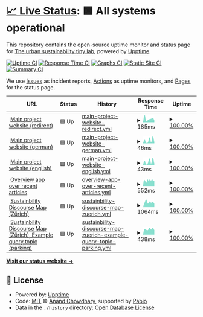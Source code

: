 # [📈 Live Status](https://urban-sustainability-lab-zurich.github.io/susdis_monitor): <!--live status--> **🟩 All systems operational**

This repository contains the open-source uptime monitor and status page for [The urban sustainability tiny lab](https://urban-sustainability-lab-zurich.github.io/susdis_monitor), powered by [Upptime](https://github.com/upptime/upptime).

[![Uptime CI](https://github.com/urban-sustainability-lab-zurich/susdis_monitor/workflows/Uptime%20CI/badge.svg)](https://github.com/urban-sustainability-lab-zurich/susdis_monitor/actions?query=workflow%3A%22Uptime+CI%22)
[![Response Time CI](https://github.com/urban-sustainability-lab-zurich/susdis_monitor/workflows/Response%20Time%20CI/badge.svg)](https://github.com/urban-sustainability-lab-zurich/susdis_monitor/actions?query=workflow%3A%22Response+Time+CI%22)
[![Graphs CI](https://github.com/urban-sustainability-lab-zurich/susdis_monitor/workflows/Graphs%20CI/badge.svg)](https://github.com/urban-sustainability-lab-zurich/susdis_monitor/actions?query=workflow%3A%22Graphs+CI%22)
[![Static Site CI](https://github.com/urban-sustainability-lab-zurich/susdis_monitor/workflows/Static%20Site%20CI/badge.svg)](https://github.com/urban-sustainability-lab-zurich/susdis_monitor/actions?query=workflow%3A%22Static+Site+CI%22)
[![Summary CI](https://github.com/urban-sustainability-lab-zurich/susdis_monitor/workflows/Summary%20CI/badge.svg)](https://github.com/urban-sustainability-lab-zurich/susdis_monitor/actions?query=workflow%3A%22Summary+CI%22)

We use [Issues](https://github.com/urban-sustainability-lab-zurich/susdis_monitor/issues) as incident reports, [Actions](https://github.com/urban-sustainability-lab-zurich/susdis_monitor/actions) as uptime monitors, and [Pages](https://urban-sustainability-lab-zurich.github.io/susdis_monitor) for the status page.

<!--start: status pages-->
<!-- This summary is generated by Upptime (https://github.com/upptime/upptime) -->
<!-- Do not edit this manually, your changes will be overwritten -->
<!-- prettier-ignore -->
| URL | Status | History | Response Time | Uptime |
| --- | ------ | ------- | ------------- | ------ |
| <img alt="" src="https://icons.duckduckgo.com/ip3/sustainability.discourses.ch.ico" height="13"> [Main project website (redirect)](https://sustainability.discourses.ch) | 🟩 Up | [main-project-website-redirect.yml](https://github.com/urban-sustainability-lab-zurich/susdis_monitor/commits/HEAD/history/main-project-website-redirect.yml) | <details><summary><img alt="Response time graph" src="./graphs/main-project-website-redirect/response-time-week.png" height="20"> 185ms</summary><br><a href="https://status.discourses.ch/history/main-project-website-redirect"><img alt="Response time 182" src="https://img.shields.io/endpoint?url=https%3A%2F%2Fraw.githubusercontent.com%2Furban-sustainability-lab-zurich%2Fsusdis_monitor%2FHEAD%2Fapi%2Fmain-project-website-redirect%2Fresponse-time.json"></a><br><a href="https://status.discourses.ch/history/main-project-website-redirect"><img alt="24-hour response time 77" src="https://img.shields.io/endpoint?url=https%3A%2F%2Fraw.githubusercontent.com%2Furban-sustainability-lab-zurich%2Fsusdis_monitor%2FHEAD%2Fapi%2Fmain-project-website-redirect%2Fresponse-time-day.json"></a><br><a href="https://status.discourses.ch/history/main-project-website-redirect"><img alt="7-day response time 185" src="https://img.shields.io/endpoint?url=https%3A%2F%2Fraw.githubusercontent.com%2Furban-sustainability-lab-zurich%2Fsusdis_monitor%2FHEAD%2Fapi%2Fmain-project-website-redirect%2Fresponse-time-week.json"></a><br><a href="https://status.discourses.ch/history/main-project-website-redirect"><img alt="30-day response time 216" src="https://img.shields.io/endpoint?url=https%3A%2F%2Fraw.githubusercontent.com%2Furban-sustainability-lab-zurich%2Fsusdis_monitor%2FHEAD%2Fapi%2Fmain-project-website-redirect%2Fresponse-time-month.json"></a><br><a href="https://status.discourses.ch/history/main-project-website-redirect"><img alt="1-year response time 184" src="https://img.shields.io/endpoint?url=https%3A%2F%2Fraw.githubusercontent.com%2Furban-sustainability-lab-zurich%2Fsusdis_monitor%2FHEAD%2Fapi%2Fmain-project-website-redirect%2Fresponse-time-year.json"></a></details> | <details><summary><a href="https://status.discourses.ch/history/main-project-website-redirect">100.00%</a></summary><a href="https://status.discourses.ch/history/main-project-website-redirect"><img alt="All-time uptime 100.00%" src="https://img.shields.io/endpoint?url=https%3A%2F%2Fraw.githubusercontent.com%2Furban-sustainability-lab-zurich%2Fsusdis_monitor%2FHEAD%2Fapi%2Fmain-project-website-redirect%2Fuptime.json"></a><br><a href="https://status.discourses.ch/history/main-project-website-redirect"><img alt="24-hour uptime 100.00%" src="https://img.shields.io/endpoint?url=https%3A%2F%2Fraw.githubusercontent.com%2Furban-sustainability-lab-zurich%2Fsusdis_monitor%2FHEAD%2Fapi%2Fmain-project-website-redirect%2Fuptime-day.json"></a><br><a href="https://status.discourses.ch/history/main-project-website-redirect"><img alt="7-day uptime 100.00%" src="https://img.shields.io/endpoint?url=https%3A%2F%2Fraw.githubusercontent.com%2Furban-sustainability-lab-zurich%2Fsusdis_monitor%2FHEAD%2Fapi%2Fmain-project-website-redirect%2Fuptime-week.json"></a><br><a href="https://status.discourses.ch/history/main-project-website-redirect"><img alt="30-day uptime 100.00%" src="https://img.shields.io/endpoint?url=https%3A%2F%2Fraw.githubusercontent.com%2Furban-sustainability-lab-zurich%2Fsusdis_monitor%2FHEAD%2Fapi%2Fmain-project-website-redirect%2Fuptime-month.json"></a><br><a href="https://status.discourses.ch/history/main-project-website-redirect"><img alt="1-year uptime 100.00%" src="https://img.shields.io/endpoint?url=https%3A%2F%2Fraw.githubusercontent.com%2Furban-sustainability-lab-zurich%2Fsusdis_monitor%2FHEAD%2Fapi%2Fmain-project-website-redirect%2Fuptime-year.json"></a></details>
| <img alt="" src="https://icons.duckduckgo.com/ip3/sustainability.discourses.ch.ico" height="13"> [Main project website (german)](https://sustainability.discourses.ch/de/) | 🟩 Up | [main-project-website-german.yml](https://github.com/urban-sustainability-lab-zurich/susdis_monitor/commits/HEAD/history/main-project-website-german.yml) | <details><summary><img alt="Response time graph" src="./graphs/main-project-website-german/response-time-week.png" height="20"> 46ms</summary><br><a href="https://status.discourses.ch/history/main-project-website-german"><img alt="Response time 48" src="https://img.shields.io/endpoint?url=https%3A%2F%2Fraw.githubusercontent.com%2Furban-sustainability-lab-zurich%2Fsusdis_monitor%2FHEAD%2Fapi%2Fmain-project-website-german%2Fresponse-time.json"></a><br><a href="https://status.discourses.ch/history/main-project-website-german"><img alt="24-hour response time 28" src="https://img.shields.io/endpoint?url=https%3A%2F%2Fraw.githubusercontent.com%2Furban-sustainability-lab-zurich%2Fsusdis_monitor%2FHEAD%2Fapi%2Fmain-project-website-german%2Fresponse-time-day.json"></a><br><a href="https://status.discourses.ch/history/main-project-website-german"><img alt="7-day response time 46" src="https://img.shields.io/endpoint?url=https%3A%2F%2Fraw.githubusercontent.com%2Furban-sustainability-lab-zurich%2Fsusdis_monitor%2FHEAD%2Fapi%2Fmain-project-website-german%2Fresponse-time-week.json"></a><br><a href="https://status.discourses.ch/history/main-project-website-german"><img alt="30-day response time 61" src="https://img.shields.io/endpoint?url=https%3A%2F%2Fraw.githubusercontent.com%2Furban-sustainability-lab-zurich%2Fsusdis_monitor%2FHEAD%2Fapi%2Fmain-project-website-german%2Fresponse-time-month.json"></a><br><a href="https://status.discourses.ch/history/main-project-website-german"><img alt="1-year response time 49" src="https://img.shields.io/endpoint?url=https%3A%2F%2Fraw.githubusercontent.com%2Furban-sustainability-lab-zurich%2Fsusdis_monitor%2FHEAD%2Fapi%2Fmain-project-website-german%2Fresponse-time-year.json"></a></details> | <details><summary><a href="https://status.discourses.ch/history/main-project-website-german">100.00%</a></summary><a href="https://status.discourses.ch/history/main-project-website-german"><img alt="All-time uptime 100.00%" src="https://img.shields.io/endpoint?url=https%3A%2F%2Fraw.githubusercontent.com%2Furban-sustainability-lab-zurich%2Fsusdis_monitor%2FHEAD%2Fapi%2Fmain-project-website-german%2Fuptime.json"></a><br><a href="https://status.discourses.ch/history/main-project-website-german"><img alt="24-hour uptime 100.00%" src="https://img.shields.io/endpoint?url=https%3A%2F%2Fraw.githubusercontent.com%2Furban-sustainability-lab-zurich%2Fsusdis_monitor%2FHEAD%2Fapi%2Fmain-project-website-german%2Fuptime-day.json"></a><br><a href="https://status.discourses.ch/history/main-project-website-german"><img alt="7-day uptime 100.00%" src="https://img.shields.io/endpoint?url=https%3A%2F%2Fraw.githubusercontent.com%2Furban-sustainability-lab-zurich%2Fsusdis_monitor%2FHEAD%2Fapi%2Fmain-project-website-german%2Fuptime-week.json"></a><br><a href="https://status.discourses.ch/history/main-project-website-german"><img alt="30-day uptime 100.00%" src="https://img.shields.io/endpoint?url=https%3A%2F%2Fraw.githubusercontent.com%2Furban-sustainability-lab-zurich%2Fsusdis_monitor%2FHEAD%2Fapi%2Fmain-project-website-german%2Fuptime-month.json"></a><br><a href="https://status.discourses.ch/history/main-project-website-german"><img alt="1-year uptime 100.00%" src="https://img.shields.io/endpoint?url=https%3A%2F%2Fraw.githubusercontent.com%2Furban-sustainability-lab-zurich%2Fsusdis_monitor%2FHEAD%2Fapi%2Fmain-project-website-german%2Fuptime-year.json"></a></details>
| <img alt="" src="https://icons.duckduckgo.com/ip3/sustainability.discourses.ch.ico" height="13"> [Main project website (english)](https://sustainability.discourses.ch/en/) | 🟩 Up | [main-project-website-english.yml](https://github.com/urban-sustainability-lab-zurich/susdis_monitor/commits/HEAD/history/main-project-website-english.yml) | <details><summary><img alt="Response time graph" src="./graphs/main-project-website-english/response-time-week.png" height="20"> 43ms</summary><br><a href="https://status.discourses.ch/history/main-project-website-english"><img alt="Response time 46" src="https://img.shields.io/endpoint?url=https%3A%2F%2Fraw.githubusercontent.com%2Furban-sustainability-lab-zurich%2Fsusdis_monitor%2FHEAD%2Fapi%2Fmain-project-website-english%2Fresponse-time.json"></a><br><a href="https://status.discourses.ch/history/main-project-website-english"><img alt="24-hour response time 22" src="https://img.shields.io/endpoint?url=https%3A%2F%2Fraw.githubusercontent.com%2Furban-sustainability-lab-zurich%2Fsusdis_monitor%2FHEAD%2Fapi%2Fmain-project-website-english%2Fresponse-time-day.json"></a><br><a href="https://status.discourses.ch/history/main-project-website-english"><img alt="7-day response time 43" src="https://img.shields.io/endpoint?url=https%3A%2F%2Fraw.githubusercontent.com%2Furban-sustainability-lab-zurich%2Fsusdis_monitor%2FHEAD%2Fapi%2Fmain-project-website-english%2Fresponse-time-week.json"></a><br><a href="https://status.discourses.ch/history/main-project-website-english"><img alt="30-day response time 56" src="https://img.shields.io/endpoint?url=https%3A%2F%2Fraw.githubusercontent.com%2Furban-sustainability-lab-zurich%2Fsusdis_monitor%2FHEAD%2Fapi%2Fmain-project-website-english%2Fresponse-time-month.json"></a><br><a href="https://status.discourses.ch/history/main-project-website-english"><img alt="1-year response time 47" src="https://img.shields.io/endpoint?url=https%3A%2F%2Fraw.githubusercontent.com%2Furban-sustainability-lab-zurich%2Fsusdis_monitor%2FHEAD%2Fapi%2Fmain-project-website-english%2Fresponse-time-year.json"></a></details> | <details><summary><a href="https://status.discourses.ch/history/main-project-website-english">100.00%</a></summary><a href="https://status.discourses.ch/history/main-project-website-english"><img alt="All-time uptime 100.00%" src="https://img.shields.io/endpoint?url=https%3A%2F%2Fraw.githubusercontent.com%2Furban-sustainability-lab-zurich%2Fsusdis_monitor%2FHEAD%2Fapi%2Fmain-project-website-english%2Fuptime.json"></a><br><a href="https://status.discourses.ch/history/main-project-website-english"><img alt="24-hour uptime 100.00%" src="https://img.shields.io/endpoint?url=https%3A%2F%2Fraw.githubusercontent.com%2Furban-sustainability-lab-zurich%2Fsusdis_monitor%2FHEAD%2Fapi%2Fmain-project-website-english%2Fuptime-day.json"></a><br><a href="https://status.discourses.ch/history/main-project-website-english"><img alt="7-day uptime 100.00%" src="https://img.shields.io/endpoint?url=https%3A%2F%2Fraw.githubusercontent.com%2Furban-sustainability-lab-zurich%2Fsusdis_monitor%2FHEAD%2Fapi%2Fmain-project-website-english%2Fuptime-week.json"></a><br><a href="https://status.discourses.ch/history/main-project-website-english"><img alt="30-day uptime 100.00%" src="https://img.shields.io/endpoint?url=https%3A%2F%2Fraw.githubusercontent.com%2Furban-sustainability-lab-zurich%2Fsusdis_monitor%2FHEAD%2Fapi%2Fmain-project-website-english%2Fuptime-month.json"></a><br><a href="https://status.discourses.ch/history/main-project-website-english"><img alt="1-year uptime 100.00%" src="https://img.shields.io/endpoint?url=https%3A%2F%2Fraw.githubusercontent.com%2Furban-sustainability-lab-zurich%2Fsusdis_monitor%2FHEAD%2Fapi%2Fmain-project-website-english%2Fuptime-year.json"></a></details>
| <img alt="" src="https://icons.duckduckgo.com/ip3/simple.sustainability.discourses.ch.ico" height="13"> [Overview app over recent articles](https://simple.sustainability.discourses.ch) | 🟩 Up | [overview-app-over-recent-articles.yml](https://github.com/urban-sustainability-lab-zurich/susdis_monitor/commits/HEAD/history/overview-app-over-recent-articles.yml) | <details><summary><img alt="Response time graph" src="./graphs/overview-app-over-recent-articles/response-time-week.png" height="20"> 552ms</summary><br><a href="https://status.discourses.ch/history/overview-app-over-recent-articles"><img alt="Response time 589" src="https://img.shields.io/endpoint?url=https%3A%2F%2Fraw.githubusercontent.com%2Furban-sustainability-lab-zurich%2Fsusdis_monitor%2FHEAD%2Fapi%2Foverview-app-over-recent-articles%2Fresponse-time.json"></a><br><a href="https://status.discourses.ch/history/overview-app-over-recent-articles"><img alt="24-hour response time 446" src="https://img.shields.io/endpoint?url=https%3A%2F%2Fraw.githubusercontent.com%2Furban-sustainability-lab-zurich%2Fsusdis_monitor%2FHEAD%2Fapi%2Foverview-app-over-recent-articles%2Fresponse-time-day.json"></a><br><a href="https://status.discourses.ch/history/overview-app-over-recent-articles"><img alt="7-day response time 552" src="https://img.shields.io/endpoint?url=https%3A%2F%2Fraw.githubusercontent.com%2Furban-sustainability-lab-zurich%2Fsusdis_monitor%2FHEAD%2Fapi%2Foverview-app-over-recent-articles%2Fresponse-time-week.json"></a><br><a href="https://status.discourses.ch/history/overview-app-over-recent-articles"><img alt="30-day response time 598" src="https://img.shields.io/endpoint?url=https%3A%2F%2Fraw.githubusercontent.com%2Furban-sustainability-lab-zurich%2Fsusdis_monitor%2FHEAD%2Fapi%2Foverview-app-over-recent-articles%2Fresponse-time-month.json"></a><br><a href="https://status.discourses.ch/history/overview-app-over-recent-articles"><img alt="1-year response time 589" src="https://img.shields.io/endpoint?url=https%3A%2F%2Fraw.githubusercontent.com%2Furban-sustainability-lab-zurich%2Fsusdis_monitor%2FHEAD%2Fapi%2Foverview-app-over-recent-articles%2Fresponse-time-year.json"></a></details> | <details><summary><a href="https://status.discourses.ch/history/overview-app-over-recent-articles">100.00%</a></summary><a href="https://status.discourses.ch/history/overview-app-over-recent-articles"><img alt="All-time uptime 98.53%" src="https://img.shields.io/endpoint?url=https%3A%2F%2Fraw.githubusercontent.com%2Furban-sustainability-lab-zurich%2Fsusdis_monitor%2FHEAD%2Fapi%2Foverview-app-over-recent-articles%2Fuptime.json"></a><br><a href="https://status.discourses.ch/history/overview-app-over-recent-articles"><img alt="24-hour uptime 100.00%" src="https://img.shields.io/endpoint?url=https%3A%2F%2Fraw.githubusercontent.com%2Furban-sustainability-lab-zurich%2Fsusdis_monitor%2FHEAD%2Fapi%2Foverview-app-over-recent-articles%2Fuptime-day.json"></a><br><a href="https://status.discourses.ch/history/overview-app-over-recent-articles"><img alt="7-day uptime 100.00%" src="https://img.shields.io/endpoint?url=https%3A%2F%2Fraw.githubusercontent.com%2Furban-sustainability-lab-zurich%2Fsusdis_monitor%2FHEAD%2Fapi%2Foverview-app-over-recent-articles%2Fuptime-week.json"></a><br><a href="https://status.discourses.ch/history/overview-app-over-recent-articles"><img alt="30-day uptime 99.92%" src="https://img.shields.io/endpoint?url=https%3A%2F%2Fraw.githubusercontent.com%2Furban-sustainability-lab-zurich%2Fsusdis_monitor%2FHEAD%2Fapi%2Foverview-app-over-recent-articles%2Fuptime-month.json"></a><br><a href="https://status.discourses.ch/history/overview-app-over-recent-articles"><img alt="1-year uptime 98.53%" src="https://img.shields.io/endpoint?url=https%3A%2F%2Fraw.githubusercontent.com%2Furban-sustainability-lab-zurich%2Fsusdis_monitor%2FHEAD%2Fapi%2Foverview-app-over-recent-articles%2Fuptime-year.json"></a></details>
| <img alt="" src="https://icons.duckduckgo.com/ip3/zuerich.sustainability.discourses.ch.ico" height="13"> [Sustainbility Discourse Map (Zürich)](https://zuerich.sustainability.discourses.ch) | 🟩 Up | [sustainbility-discourse-map-zuerich.yml](https://github.com/urban-sustainability-lab-zurich/susdis_monitor/commits/HEAD/history/sustainbility-discourse-map-zuerich.yml) | <details><summary><img alt="Response time graph" src="./graphs/sustainbility-discourse-map-zuerich/response-time-week.png" height="20"> 1064ms</summary><br><a href="https://status.discourses.ch/history/sustainbility-discourse-map-zuerich"><img alt="Response time 1051" src="https://img.shields.io/endpoint?url=https%3A%2F%2Fraw.githubusercontent.com%2Furban-sustainability-lab-zurich%2Fsusdis_monitor%2FHEAD%2Fapi%2Fsustainbility-discourse-map-zuerich%2Fresponse-time.json"></a><br><a href="https://status.discourses.ch/history/sustainbility-discourse-map-zuerich"><img alt="24-hour response time 1154" src="https://img.shields.io/endpoint?url=https%3A%2F%2Fraw.githubusercontent.com%2Furban-sustainability-lab-zurich%2Fsusdis_monitor%2FHEAD%2Fapi%2Fsustainbility-discourse-map-zuerich%2Fresponse-time-day.json"></a><br><a href="https://status.discourses.ch/history/sustainbility-discourse-map-zuerich"><img alt="7-day response time 1064" src="https://img.shields.io/endpoint?url=https%3A%2F%2Fraw.githubusercontent.com%2Furban-sustainability-lab-zurich%2Fsusdis_monitor%2FHEAD%2Fapi%2Fsustainbility-discourse-map-zuerich%2Fresponse-time-week.json"></a><br><a href="https://status.discourses.ch/history/sustainbility-discourse-map-zuerich"><img alt="30-day response time 1092" src="https://img.shields.io/endpoint?url=https%3A%2F%2Fraw.githubusercontent.com%2Furban-sustainability-lab-zurich%2Fsusdis_monitor%2FHEAD%2Fapi%2Fsustainbility-discourse-map-zuerich%2Fresponse-time-month.json"></a><br><a href="https://status.discourses.ch/history/sustainbility-discourse-map-zuerich"><img alt="1-year response time 1066" src="https://img.shields.io/endpoint?url=https%3A%2F%2Fraw.githubusercontent.com%2Furban-sustainability-lab-zurich%2Fsusdis_monitor%2FHEAD%2Fapi%2Fsustainbility-discourse-map-zuerich%2Fresponse-time-year.json"></a></details> | <details><summary><a href="https://status.discourses.ch/history/sustainbility-discourse-map-zuerich">100.00%</a></summary><a href="https://status.discourses.ch/history/sustainbility-discourse-map-zuerich"><img alt="All-time uptime 98.50%" src="https://img.shields.io/endpoint?url=https%3A%2F%2Fraw.githubusercontent.com%2Furban-sustainability-lab-zurich%2Fsusdis_monitor%2FHEAD%2Fapi%2Fsustainbility-discourse-map-zuerich%2Fuptime.json"></a><br><a href="https://status.discourses.ch/history/sustainbility-discourse-map-zuerich"><img alt="24-hour uptime 100.00%" src="https://img.shields.io/endpoint?url=https%3A%2F%2Fraw.githubusercontent.com%2Furban-sustainability-lab-zurich%2Fsusdis_monitor%2FHEAD%2Fapi%2Fsustainbility-discourse-map-zuerich%2Fuptime-day.json"></a><br><a href="https://status.discourses.ch/history/sustainbility-discourse-map-zuerich"><img alt="7-day uptime 100.00%" src="https://img.shields.io/endpoint?url=https%3A%2F%2Fraw.githubusercontent.com%2Furban-sustainability-lab-zurich%2Fsusdis_monitor%2FHEAD%2Fapi%2Fsustainbility-discourse-map-zuerich%2Fuptime-week.json"></a><br><a href="https://status.discourses.ch/history/sustainbility-discourse-map-zuerich"><img alt="30-day uptime 100.00%" src="https://img.shields.io/endpoint?url=https%3A%2F%2Fraw.githubusercontent.com%2Furban-sustainability-lab-zurich%2Fsusdis_monitor%2FHEAD%2Fapi%2Fsustainbility-discourse-map-zuerich%2Fuptime-month.json"></a><br><a href="https://status.discourses.ch/history/sustainbility-discourse-map-zuerich"><img alt="1-year uptime 97.64%" src="https://img.shields.io/endpoint?url=https%3A%2F%2Fraw.githubusercontent.com%2Furban-sustainability-lab-zurich%2Fsusdis_monitor%2FHEAD%2Fapi%2Fsustainbility-discourse-map-zuerich%2Fuptime-year.json"></a></details>
| <img alt="" src="https://icons.duckduckgo.com/ip3/zuerich.sustainability.discourses.ch.ico" height="13"> [Sustainbility Discourse Map (Zürich), Example query topic (parking)](https://zuerich.sustainability.discourses.ch/topic/PRK) | 🟩 Up | [sustainbility-discourse-map-zuerich-example-query-topic-parking.yml](https://github.com/urban-sustainability-lab-zurich/susdis_monitor/commits/HEAD/history/sustainbility-discourse-map-zuerich-example-query-topic-parking.yml) | <details><summary><img alt="Response time graph" src="./graphs/sustainbility-discourse-map-zuerich-example-query-topic-parking/response-time-week.png" height="20"> 438ms</summary><br><a href="https://status.discourses.ch/history/sustainbility-discourse-map-zuerich-example-query-topic-parking"><img alt="Response time 479" src="https://img.shields.io/endpoint?url=https%3A%2F%2Fraw.githubusercontent.com%2Furban-sustainability-lab-zurich%2Fsusdis_monitor%2FHEAD%2Fapi%2Fsustainbility-discourse-map-zuerich-example-query-topic-parking%2Fresponse-time.json"></a><br><a href="https://status.discourses.ch/history/sustainbility-discourse-map-zuerich-example-query-topic-parking"><img alt="24-hour response time 472" src="https://img.shields.io/endpoint?url=https%3A%2F%2Fraw.githubusercontent.com%2Furban-sustainability-lab-zurich%2Fsusdis_monitor%2FHEAD%2Fapi%2Fsustainbility-discourse-map-zuerich-example-query-topic-parking%2Fresponse-time-day.json"></a><br><a href="https://status.discourses.ch/history/sustainbility-discourse-map-zuerich-example-query-topic-parking"><img alt="7-day response time 438" src="https://img.shields.io/endpoint?url=https%3A%2F%2Fraw.githubusercontent.com%2Furban-sustainability-lab-zurich%2Fsusdis_monitor%2FHEAD%2Fapi%2Fsustainbility-discourse-map-zuerich-example-query-topic-parking%2Fresponse-time-week.json"></a><br><a href="https://status.discourses.ch/history/sustainbility-discourse-map-zuerich-example-query-topic-parking"><img alt="30-day response time 461" src="https://img.shields.io/endpoint?url=https%3A%2F%2Fraw.githubusercontent.com%2Furban-sustainability-lab-zurich%2Fsusdis_monitor%2FHEAD%2Fapi%2Fsustainbility-discourse-map-zuerich-example-query-topic-parking%2Fresponse-time-month.json"></a><br><a href="https://status.discourses.ch/history/sustainbility-discourse-map-zuerich-example-query-topic-parking"><img alt="1-year response time 495" src="https://img.shields.io/endpoint?url=https%3A%2F%2Fraw.githubusercontent.com%2Furban-sustainability-lab-zurich%2Fsusdis_monitor%2FHEAD%2Fapi%2Fsustainbility-discourse-map-zuerich-example-query-topic-parking%2Fresponse-time-year.json"></a></details> | <details><summary><a href="https://status.discourses.ch/history/sustainbility-discourse-map-zuerich-example-query-topic-parking">100.00%</a></summary><a href="https://status.discourses.ch/history/sustainbility-discourse-map-zuerich-example-query-topic-parking"><img alt="All-time uptime 100.00%" src="https://img.shields.io/endpoint?url=https%3A%2F%2Fraw.githubusercontent.com%2Furban-sustainability-lab-zurich%2Fsusdis_monitor%2FHEAD%2Fapi%2Fsustainbility-discourse-map-zuerich-example-query-topic-parking%2Fuptime.json"></a><br><a href="https://status.discourses.ch/history/sustainbility-discourse-map-zuerich-example-query-topic-parking"><img alt="24-hour uptime 100.00%" src="https://img.shields.io/endpoint?url=https%3A%2F%2Fraw.githubusercontent.com%2Furban-sustainability-lab-zurich%2Fsusdis_monitor%2FHEAD%2Fapi%2Fsustainbility-discourse-map-zuerich-example-query-topic-parking%2Fuptime-day.json"></a><br><a href="https://status.discourses.ch/history/sustainbility-discourse-map-zuerich-example-query-topic-parking"><img alt="7-day uptime 100.00%" src="https://img.shields.io/endpoint?url=https%3A%2F%2Fraw.githubusercontent.com%2Furban-sustainability-lab-zurich%2Fsusdis_monitor%2FHEAD%2Fapi%2Fsustainbility-discourse-map-zuerich-example-query-topic-parking%2Fuptime-week.json"></a><br><a href="https://status.discourses.ch/history/sustainbility-discourse-map-zuerich-example-query-topic-parking"><img alt="30-day uptime 100.00%" src="https://img.shields.io/endpoint?url=https%3A%2F%2Fraw.githubusercontent.com%2Furban-sustainability-lab-zurich%2Fsusdis_monitor%2FHEAD%2Fapi%2Fsustainbility-discourse-map-zuerich-example-query-topic-parking%2Fuptime-month.json"></a><br><a href="https://status.discourses.ch/history/sustainbility-discourse-map-zuerich-example-query-topic-parking"><img alt="1-year uptime 100.00%" src="https://img.shields.io/endpoint?url=https%3A%2F%2Fraw.githubusercontent.com%2Furban-sustainability-lab-zurich%2Fsusdis_monitor%2FHEAD%2Fapi%2Fsustainbility-discourse-map-zuerich-example-query-topic-parking%2Fuptime-year.json"></a></details>

<!--end: status pages-->

[**Visit our status website →**](https://urban-sustainability-lab-zurich.github.io/susdis_monitor)

## 📄 License

- Powered by: [Upptime](https://github.com/upptime/upptime)
- Code: [MIT](./LICENSE) © [Anand Chowdhary](https://anandchowdhary.com), supported by [Pabio](https://pabio.com)
- Data in the `./history` directory: [Open Database License](https://opendatacommons.org/licenses/odbl/1-0/)
